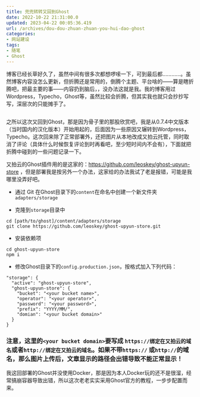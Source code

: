```yaml
---
title: 兜兜转转又回到Ghost
date: 2022-10-22 21:31:00.0
updated: 2023-04-22 00:05:36.419
url: /archives/dou-dou-zhuan-zhuan-you-hui-dao-ghost
categories: 
- 网站建设
tags: 
- 随笔
- Ghost
---
```


博客已经长草好久了，虽然中间有很多次都想啰嗦一下，可到最后都…………。虽然博客内容没怎么更新，但折腾还是常用的，倒腾个主题、平台啥的——算是瞎折腾吧，把最主要的事——内容扔到脑后，，没办法这就是我。我的博客用过Wordpress，Typecho，Ghost等，虽然比较会折腾，但其实我也就只会抄抄写写，深层次的只能摊手了。
<!--more-->
<p><img src="https://image.uu126.cn/2022/10/Ghost.webp#vwid=960&amp;vhei=576" alt="" /></p>
<p>之所以这次又回到Ghost，那是因为骨子里的那股欣赏吧，我是从0.7.4中文版本（当时国内的汉化版本）开始用起的，后面因为一些原因又辗转到Wordpress，Typecho。这次回来除了正常部署外，还把图片从本地改成又拍云托管，同时取消了评论（具体什么时候恢复评论到时再看吧，至少短时间内不会有），下面就把折腾中碰到的一些问题记录一下。</p>
<p>又拍云的Ghost插件用的是这家的：<a href="https://github.com/leoskey/ghost-upyun-store">https://github.com/leoskey/ghost-upyun-store</a> ，但是部署我是按另外一个办法，这家给的办法我试了老是报错，可能是我哪里没弄好吧。</p>
<ul>
<li>
<p>通过 Git
在Ghost目录下的<code>content</code>在命名中创建一个新文件夹<code>adapters/storage</code></p>
</li>
<li>
<p>克隆到<code>storage</code>目录中</p>
</li>
</ul>
<pre><code class="language-python">cd [path/to/ghost]/content/adapters/storage
git clone https://github.com/leoskey/ghost-upyun-store.git</code></pre>
<ul>
<li>安装依赖项</li>
</ul>
<pre><code class="language-python">cd ghost-upyun-store
npm i</code></pre>
<ul>
<li>修改Ghost目录下的<code>config.production.json</code>，按格式加入下列代码：</li>
</ul>
<pre><code class="language-python">"storage": {
  "active": "ghost-upyun-store",
  "ghost-upyun-store": {
    "bucket": "&lt;your bucket name&gt;",
    "operator": "&lt;your operator&gt;",
    "password": "&lt;your password&gt;",
    "prefix": "YYYY/MM/",
    "domian": "&lt;your bucket domain&gt;"
  }
}</code></pre>
<h3>注意，这里的<code>&lt;your bucket domain&gt;</code>要写成 <code>https://绑定在又拍云的域名</code>或者<code>http://绑定在又拍云的域名</code>。如果不带<code>https://</code> 或<code>http://</code>的域名，那么图片上传后，文章显示的路径会出错导致不能正常显示！</h3>
<p>我这回部署的Ghost并没使用Docker，那是因为本人Docker玩的还不是很溜，经常搞崩容器导致出错，所以这次老老实实采用Ghost官方的教程，一步步配置而来。</p>
<p><img src="https://image.uu126.cn/2022/11/manwei.webp#vwid=500&amp;vhei=270" alt="" /></p>